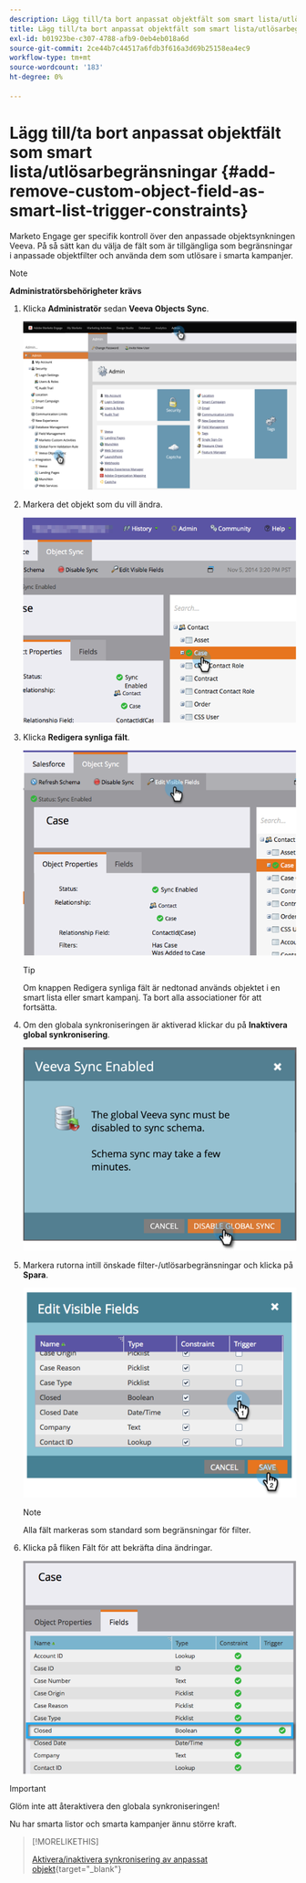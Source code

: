 ```yaml
---
description: Lägg till/ta bort anpassat objektfält som smart lista/utlösarbegränsningar - Marketo Docs - produktdokumentation
title: Lägg till/ta bort anpassat objektfält som smart lista/utlösarbegränsningar
exl-id: b01923be-c307-4788-afb9-0eb4eb018a6d
source-git-commit: 2ce44b7c44517a6fdb3f616a3d69b25158ea4ec9
workflow-type: tm+mt
source-wordcount: '183'
ht-degree: 0%

---
```


# Lägg till/ta bort anpassat objektfält som smart lista/utlösarbegränsningar {#add-remove-custom-object-field-as-smart-list-trigger-constraints}

Marketo Engage ger specifik kontroll över den anpassade objektsynkningen Veeva. På så sätt kan du välja de fält som är tillgängliga som begränsningar i anpassade objektfilter och använda dem som utlösare i smarta kampanjer.

>[!NOTE]
>
>**Administratörsbehörigheter krävs**

1. Klicka **Administratör** sedan **Veeva Objects Sync**.

   ![](assets/add-remove-custom-object-field-as-smart-list-trigger-constraints-1.png)

1. Markera det objekt som du vill ändra.

   ![](assets/add-remove-custom-object-field-as-smart-list-trigger-constraints-2.png)

1. Klicka **Redigera synliga fält**.

   ![](assets/add-remove-custom-object-field-as-smart-list-trigger-constraints-3.png)

   >[!TIP]
   >
   >Om knappen Redigera synliga fält är nedtonad används objektet i en smart lista eller smart kampanj. Ta bort alla associationer för att fortsätta.

1. Om den globala synkroniseringen är aktiverad klickar du på **Inaktivera global synkronisering**.

   ![](assets/add-remove-custom-object-field-as-smart-list-trigger-constraints-4.png)

1. Markera rutorna intill önskade filter-/utlösarbegränsningar och klicka på **Spara**.

   ![](assets/add-remove-custom-object-field-as-smart-list-trigger-constraints-5.png)

   >[!NOTE]
   >
   >Alla fält markeras som standard som begränsningar för filter.

1. Klicka på fliken Fält för att bekräfta dina ändringar.

   ![](assets/add-remove-custom-object-field-as-smart-list-trigger-constraints-6.png)

>[!IMPORTANT]
>
>Glöm inte att återaktivera den globala synkroniseringen!

Nu har smarta listor och smarta kampanjer ännu större kraft.

>[!MORELIKETHIS]
>
>[Aktivera/inaktivera synkronisering av anpassat objekt](/help/marketo/product-docs/crm-sync/veeva-crm-sync/sync-details/enable-disable-custom-object-sync.md){target=&quot;_blank&quot;}
